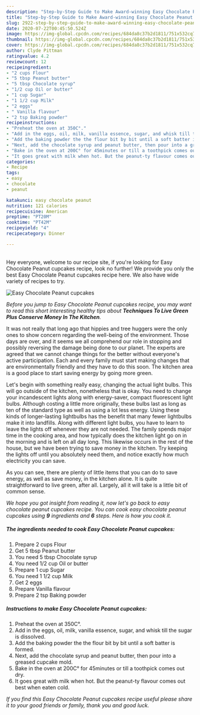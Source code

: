 ```yaml
---
description: "Step-by-Step Guide to Make Award-winning Easy Chocolate Peanut cupcakes"
title: "Step-by-Step Guide to Make Award-winning Easy Chocolate Peanut cupcakes"
slug: 2922-step-by-step-guide-to-make-award-winning-easy-chocolate-peanut-cupcakes
date: 2020-07-22T00:45:50.524Z
image: https://img-global.cpcdn.com/recipes/684da8c37b2d1811/751x532cq70/easy-chocolate-peanut-cupcakes-recipe-main-photo.jpg
thumbnail: https://img-global.cpcdn.com/recipes/684da8c37b2d1811/751x532cq70/easy-chocolate-peanut-cupcakes-recipe-main-photo.jpg
cover: https://img-global.cpcdn.com/recipes/684da8c37b2d1811/751x532cq70/easy-chocolate-peanut-cupcakes-recipe-main-photo.jpg
author: Clyde Pittman
ratingvalue: 4.2
reviewcount: 12
recipeingredient:
- "2 cups Flour"
- "5 tbsp Peanut butter"
- "5 tbsp Chocolate syrup"
- "1/2 cup Oil or butter"
- "1 cup Sugar"
- "1 1/2 cup Milk"
- "2 eggs"
- " Vanilla flavour"
- "2 tsp Baking powder"
recipeinstructions:
- "Preheat the oven at 350C°."
- "Add in the eggs, oil, milk, vanilla essence, sugar, and whisk till the sugar is dissolved."
- "Add the baking powder the the flour bit by bit until a soft batter is formed."
- "Next, add the chocolate syrup and peanut butter, then pour into a greased cupcake mold."
- "Bake in the oven at 200C° for 45minutes or till a toothpick comes out dry."
- "It goes great with milk when hot. But the peanut-ty flavour comes out best when eaten cold."
categories:
- Recipe
tags:
- easy
- chocolate
- peanut

katakunci: easy chocolate peanut 
nutrition: 121 calories
recipecuisine: American
preptime: "PT20M"
cooktime: "PT42M"
recipeyield: "4"
recipecategory: Dinner

---
```

<br>
Hey everyone, welcome to our recipe site, if you're looking for Easy Chocolate Peanut cupcakes recipe, look no further! We provide you only the best Easy Chocolate Peanut cupcakes recipe here. We also have wide variety of recipes to try.
<br>


![Easy Chocolate Peanut cupcakes](https://img-global.cpcdn.com/recipes/684da8c37b2d1811/751x532cq70/easy-chocolate-peanut-cupcakes-recipe-main-photo.jpg)

<i>Before you jump to Easy Chocolate Peanut cupcakes recipe, you may want to read this short interesting healthy tips about 
<strong>Techniques To Live Green Plus Conserve Money In The Kitchen</strong>.</i>
</br>

It was not really that long ago that hippies and tree huggers were the only ones to show concern regarding the well-being of the environment. Those days are over, and it seems we all comprehend our role in stopping and possibly reversing the damage being done to our planet. The experts are agreed that we cannot change things for the better without everyone's active participation. Each and every family must start making changes that are environmentally friendly and they have to do this soon. The kitchen area is a good place to start saving energy by going more green.

Let's begin with something really easy, changing the actual light bulbs. This will go outside of the kitchen, nonetheless that is okay. You need to change your incandescent lights along with energy-saver, compact fluorescent light bulbs. Although costing a little more originally, these bulbs last as long as ten of the standard type as well as using a lot less energy. Using these kinds of longer-lasting lightbulbs has the benefit that many fewer lightbulbs make it into landfills. Along with different light bulbs, you have to learn to leave the lights off whenever they are not needed. The family spends major time in the cooking area, and how typically does the kitchen light go on in the morning and is left on all day long. This likewise occurs in the rest of the house, but we have been trying to save money in the kitchen. Try keeping the lights off until you absolutely need them, and notice exactly how much electricity you can save.

As you can see, there are plenty of little items that you can do to save energy, as well as save money, in the kitchen alone. It is quite straightforward to live green, after all. Largely, all it will take is a little bit of common sense.


<i>We hope you got insight from reading it, now let's go back to easy chocolate peanut cupcakes recipe. You can cook easy chocolate peanut cupcakes using <strong>9</strong> ingredients and <strong>6</strong> steps. Here is how you cook it.
</i>

##### The ingredients needed to cook Easy Chocolate Peanut cupcakes:

1. Prepare 2 cups Flour
1. Get 5 tbsp Peanut butter
1. You need 5 tbsp Chocolate syrup
1. You need 1/2 cup Oil or butter
1. Prepare 1 cup Sugar
1. You need 1 1/2 cup Milk
1. Get 2 eggs
1. Prepare  Vanilla flavour
1. Prepare 2 tsp Baking powder


##### Instructions to make Easy Chocolate Peanut cupcakes:

1. Preheat the oven at 350C°.
1. Add in the eggs, oil, milk, vanilla essence, sugar, and whisk till the sugar is dissolved.
1. Add the baking powder the the flour bit by bit until a soft batter is formed.
1. Next, add the chocolate syrup and peanut butter, then pour into a greased cupcake mold.
1. Bake in the oven at 200C° for 45minutes or till a toothpick comes out dry.
1. It goes great with milk when hot. But the peanut-ty flavour comes out best when eaten cold.


<i>If you find this Easy Chocolate Peanut cupcakes recipe useful please share it to your good friends or family, thank you and good luck.</i>
